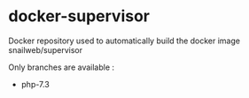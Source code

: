 # docker-supervisor
Docker repository used to automatically build the docker image snailweb/supervisor

Only branches are available :
* php-7.3
